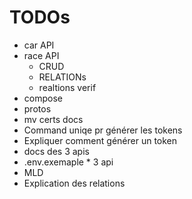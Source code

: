 # TODOs
- car API
- race API
  - CRUD
  - RELATIONs
  - realtions verif
- compose
- protos
- mv certs docs
- Command uniqe pr générer les tokens
- Expliquer comment générer un token
- docs des 3 apis
- .env.exemaple * 3 api
- MLD
- Explication des relations

